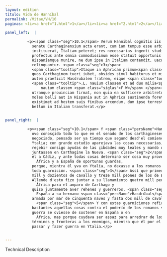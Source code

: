 ```yaml
---
layout: edition
titulo: Vida de Hanníbal
permalink: /Vitae/VH/10
paginas: <li><a href="1.html">1</a></li><li><a href="2.html">2</a></li><li><a href="3.html">3</a></li><li><a href="4.html">4</a></li><li><a href="5.html">5</a></li><li><a href="6.html">6</a></li><li><a href="7.html">7</a></li><li><a href="8.html">8</a></li><li><a href="9.html">9</a></li><li><a href="10.html">10</a></li><li><a href="11.html">11</a></li><li><a href="12.html">12</a></li><li><a href="13.html">13</a></li><li><a href="14.html">14</a></li><li><a href="15.html">15</a></li><li><a href="16.html">16</a></li><li><a href="17.html">17</a></li><li><a href="18.html">18</a></li><li><a href="19.html">19</a></li><li><a href="20.html">20</a></li><li><a href="21.html">21</a></li><li><a href="22.html">22</a></li><li><a href="23.html">23</a></li><li><a href="24.html">24</a></li><li><a href="25.html">25</a></li><li><a href="26.html">26</a></li><li><a href="27.html">27</a></li><li><a href="28.html">28</a></li><li><a href="29.html">29</a></li><li><a href="30.html">30</a></li><li><a href="31.html">31</a></li><li><a href="32.html">32</a></li><li><a href="33.html">33</a></li><li><a href="34.html">34</a></li><li><a href="35.html">35</a></li><li><a href="36.html">36</a></li><li><a href="37.html">37</a></li><li><a href="38.html">38</a></li><li><a href="39.html">39</a></li><li><a href="40.html">40</a></li><li><a href="41.html">41</a></li><li><a href="42.html">42</a></li><li><a href="43.html">43</a></li><li><a href="44.html">44</a></li><li><a href="45.html">45</a></li><li><a href="46.html">46</a></li><li><a href="47.html">47</a></li><li><a href="48.html">48</a></li><li><a href="49.html">49</a></li><li><a href="50.html">50</a></li><li><a href="51.html">51</a></li><li><a href="52.html">52</a></li><li><a href="53.html">53</a></li><li><a href="54.html">54</a></li><li><a href="55.html">55</a></li><li><a href="56.html">56</a></li><li><a href="57.html">57</a></li><li><a href="58.html">58</a></li><li><a href="59.html">59</a></li><li><a href="60.html">60</a></li><li><a href="61.html">61</a></li><li><a href="62.html">62</a></li><li><a href="63.html">63</a></li><li><a href="64.html">64</a></li><li><a href="65.html">65</a></li><li><a href="66.html">66</a></li><li><a href="67.html">67</a></li><li><a href="68.html">68</a></li><li><a href="69.html">69</a></li><li><a href="70.html">70</a></li><li><a href="71.html">71</a></li><li><a href="72.html">72</a></li><li><a href="73.html">73</a></li><li><a href="74.html">74</a></li><li><a href="75.html">75</a></li><li><a href="76.html">76</a></li><li><a href="77.html">77</a></li><li><a href="78.html">78</a></li><li><a href="79.html">79</a></li><li><a href="80.html">80</a></li><li><a href="81.html">81</a></li><li><a href="82.html">82</a></li><li><a href="83.html">83</a></li><li><a href="84.html">84</a></li><li><a href="85.html">85</a></li><li><a href="86.html">86</a></li><li><a href="87.html">87</a></li><li><a href="88.html">88</a></li><li><a href="89.html">89</a></li><li><a href="90.html">90</a></li><li><a href="91.html">91</a></li><li><a href="92.html">92</a></li><li><a href="93.html">93</a></li><li><a href="94.html">94</a></li><li><a href="95.html">95</a></li><li><a href="96.html">96</a></li>

panel_left:  |

          <p><span class="seg">10.1</span> Verum Hannibal cognitis iis quae in
            senatu Carthaginensium acta erant, cum iam tempus esse arbitraretur, ut sicut ab initio
            instituerat, Italiam peteret; res necessarias ingenti studio parat, classem instruit, <span class="tooltip">ex fidissimis ciuitatibus auxilia accersit<span class="tooltiptext">ex fidissimis ciuitatibus auxilia accersit<span class="om"><i>om. </i></span> <span class="siglas">F W</span> </span></span>, omnes copias Carthaginem Nouam conuenire iubet. <span class="seg">2</span> Post haec Gades
            profectus ante omnia commodissimum esse statuit opportunis custodiis Aphricam
            Hispaniamque munire, ne dum ipse in Italiam contendit, uacuae ab omni praesidio Romanis
            relinquantur. <span class="seg">3</span>
            <span class="tooltip">Itaque in Aphricam primum<span class="tooltiptext">Itaque primum in Africam  <span class="siglas">E F G M N P R S U W r s</span> </span></span> mittit equites mille et ducentos, peditum ex <span class="tooltip">Hispanis tredecim<span class="tooltiptext">hyspanis ad tredecim <span class="siglas">F P U W</span> hispanis ad tredecim <span class="siglas">E G N S s r</span> hispanis ad xiii <span class="siglas">R</span> </span></span> milia. Deinde ex diuersis ciuitatibus Aphricae quattuor milia peditum euocat,
            quos Carthaginem tueri iubet, obsides simul habiturus et milites. <span class="seg">4</span> Hispaniae
            autem praeficit Hasdrubalem fratrem, eique <span class="tooltip">reliquit<span class="tooltiptext">relinquit <span class="siglas">N</span> </span></span>
            <span class="tooltip">.L. nauium classem et ad duo milia<span class="tooltiptext">ad duo milia equitum, peditum uero ad duodecim milia, et quinquagenta
                nauium classem <span class="siglas">F W</span> </span></span> equitum, peditum uero ad duodecim milia. <span class="seg">5</span> Atque iis praesidiis
            utranque prouinciam firmat, non quia ea sufficere arbitretur aduersus Romanas opes, si
            moles belli aut in Hispania aut in Aphrica sustinenda foret, sed quod haec satis esse
            existimet ad hostem suis finibus arcendum, dum ipse terrestri itinere exercitum ducens
            bellum in Italiam transferat.</p>
        

panel_right:  |

          <p><span class="seg">10.1</span> Y <span class="persName">Hanníbal</span>, quando
            ovo conosçido todo lo que en el senado de los carthagineses era
            negociado, pensado ser ya tiempo que segund desd'el comienço tenía propuesto, fuesse a
            Ytalia; con grande estudio aparejava las cosas necessarias, fizo llegar flota, començó a
            reçebir consigo ayudas de las çibdades muy leales y mandó que todas las compañas se
            juntassen en Carthagine la Nueva. <span class="seg">2</span> Después d'esto fue
            él a Cádiz, y ante todas cosas determinó ser cosa muy provechosa guarneçer a
              África y a España de oportunas guardas,
            porque, mientra él yva en Ytalia, no dexasse a los romanos aquellas tierras vazías de
            toda guarnición. <span class="seg">3</span> Assí que primero embió en África
            mill y dozientos de cavallo y treze mill peones de los de España.
            Allende d'esto fizo juntar a su llamamiento quatro mill peones de
              África para el amparo de Carthago y
            quiso juntamente aver rehenes y guerreros. <span class="seg">4</span> Prefirió a
              España a su hermano <span class="persName">Hasdrúbal</span> y dexole
            armada por mar de cinquenta naves y fasta dos mill de cavallo y fasta doze mill peones.
              <span class="seg">5</span> Y con estas guarniciones refirmó ambas provinçias, no porque pensasse ser
            bastantes aquellas cosas contra el poderío de los romanos si la difficultad y peso de la
            guerra se oviesse de sostener en España o en
              África, mas porque cuydava ser assaz para arredrar de los
            términos y fronteras a los enemigos, mientra que él por el camino de la tierra yva a
            passar y fazer guerra en Ytalia.</p>
        

---
```


Technical Description 